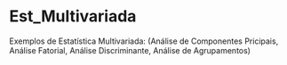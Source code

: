# Est_Multivariada
Exemplos de Estatística Multivariada: (Análise de Componentes Pricipais, Análise Fatorial, Análise Discriminante, Análise de Agrupamentos)
